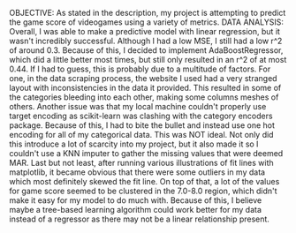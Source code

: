 OBJECTIVE:
As stated in the description, my project is attempting to predict the game score of videogames using a variety of metrics.
DATA ANALYSIS:
Overall, I was able to make a predictive model with linear regression, but it wasn't incredibly successful. Although I had a low MSE, I still had a low r^2 of around 0.3. Because of this, I decided to   implement AdaBoostRegressor, which did a little better most times, but still only resulted in an r^2 of at most 0.44. If I had to guess, this is probably due to a multitude of factors. For one, in the data scraping process, the website I used had a very stranged layout with inconsistencies in the data it provided. This resulted in some of the categories bleeding into each other, making some columns meshes of others. Another issue was that my local machine couldn't properly use target encoding as scikit-learn was clashing with the category encoders package. Because of this, I had to bite the bullet and instead use one hot encoding for all of my categorical data. This was NOT ideal. Not only did this introduce a lot of scarcity into my project, but it also made it so I couldn't use a KNN imputer to gather the missing values that were deemed MAR. Last but not least, after running various illustrations of fit lines with matplotlib, it became obvious that there were some outliers in my data which most definitely skewed the fit line. On top of that, a lot of the values for game score seemed to be clustered in the 7.0-8.0 region, which didn't make it easy for my model to do much with. Because of this, I believe maybe a tree-based learning algorithm could work better for my data instead of a regressor as there may not be a linear relationship present.
